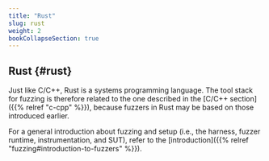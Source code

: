```yaml
---
title: "Rust"
slug: rust
weight: 2
bookCollapseSection: true
---
```



## Rust {#rust}

Just like C/C++, Rust is a systems programming language. The tool stack for fuzzing is therefore related to the one described in the [C/C++ section]({{% relref "c-cpp" %}}), because fuzzers in Rust may be based on those introduced earlier.

For a general introduction about fuzzing and setup (i.e., the harness, fuzzer runtime, instrumentation, and SUT), refer to the [introduction]({{% relref "fuzzing#introduction-to-fuzzers" %}}). 


